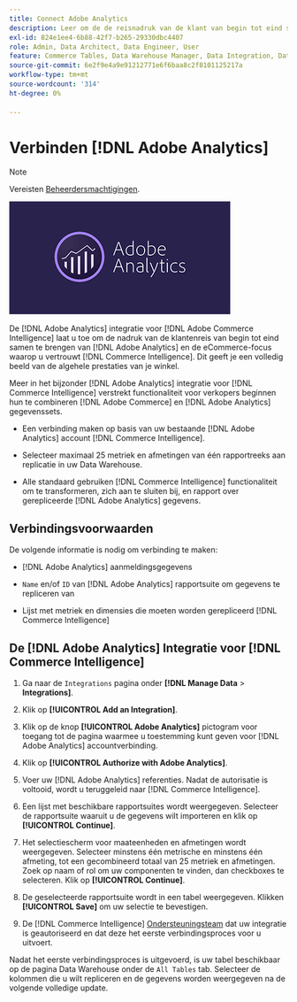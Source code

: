 ```yaml
---
title: Connect Adobe Analytics
description: Leer om de de reisnadruk van de klant van begin tot eind samen te brengen van [!DNL Adobe Analytics] en de eCommerce-focus waarop u vertrouwt [!DNL Commerce Intelligence].
exl-id: 824e1ee4-6b88-42f7-b265-29330dbc4407
role: Admin, Data Architect, Data Engineer, User
feature: Commerce Tables, Data Warehouse Manager, Data Integration, Data Import/Export
source-git-commit: 6e2f9e4a9e91212771e6f6baa8c2f8101125217a
workflow-type: tm+mt
source-wordcount: '314'
ht-degree: 0%

---
```


# Verbinden [!DNL Adobe Analytics]

>[!NOTE]
>
>Vereisten [Beheerdersmachtigingen](../../../administrator/user-management/user-management.md).

![](../../../assets/adobe-analytic-slogo.png)

De [!DNL Adobe Analytics] integratie voor [!DNL Adobe Commerce Intelligence] laat u toe om de nadruk van de klantenreis van begin tot eind samen te brengen van [!DNL Adobe Analytics] en de eCommerce-focus waarop u vertrouwt [!DNL Commerce Intelligence]. Dit geeft je een volledig beeld van de algehele prestaties van je winkel.

Meer in het bijzonder [!DNL Adobe Analytics] integratie voor [!DNL Commerce Intelligence] verstrekt functionaliteit voor verkopers beginnen hun te combineren [!DNL Adobe Commerce] en [!DNL Adobe Analytics] gegevenssets.

- Een verbinding maken op basis van uw bestaande [!DNL Adobe Analytics] account [!DNL Commerce Intelligence].

- Selecteer maximaal 25 metriek en afmetingen van één rapportreeks aan replicatie in uw Data Warehouse.

- Alle standaard gebruiken [!DNL Commerce Intelligence] functionaliteit om te transformeren, zich aan te sluiten bij, en rapport over gerepliceerde [!DNL Adobe Analytics] gegevens.

## Verbindingsvoorwaarden

De volgende informatie is nodig om verbinding te maken:

- [!DNL Adobe Analytics] aanmeldingsgegevens

- `Name` en/of `ID` van [!DNL Adobe Analytics] rapportsuite om gegevens te repliceren van

- Lijst met metriek en dimensies die moeten worden gerepliceerd [!DNL Commerce Intelligence]

## De [!DNL Adobe Analytics] Integratie voor [!DNL Commerce Intelligence]

1. Ga naar de `Integrations` pagina onder **[!DNL Manage Data** > **Integrations]**.

1. Klik op **[!UICONTROL Add an Integration]**.

1. Klik op de knop **[!UICONTROL Adobe Analytics]** pictogram voor toegang tot de pagina waarmee u toestemming kunt geven voor [!DNL Adobe Analytics] accountverbinding.

1. Klik op **[!UICONTROL Authorize with Adobe Analytics]**.

1. Voer uw [!DNL Adobe Analytics] referenties. Nadat de autorisatie is voltooid, wordt u teruggeleid naar [!DNL Commerce Intelligence].

1. Een lijst met beschikbare rapportsuites wordt weergegeven. Selecteer de rapportsuite waaruit u de gegevens wilt importeren en klik op **[!UICONTROL Continue]**.

1. Het selectiescherm voor maateenheden en afmetingen wordt weergegeven. Selecteer minstens één metrische en minstens één afmeting, tot een gecombineerd totaal van 25 metriek en afmetingen. Zoek op naam of rol om uw componenten te vinden, dan checkboxes te selecteren. Klik op **[!UICONTROL Continue]**.

1. De geselecteerde rapportsuite wordt in een tabel weergegeven. Klikken **[!UICONTROL Save]** om uw selectie te bevestigen.

1. De [!DNL Commerce Intelligence] [Ondersteuningsteam](https://experienceleague.adobe.com/docs/commerce-knowledge-base/kb/troubleshooting/miscellaneous/mbi-service-policies.html) dat uw integratie is geautoriseerd en dat deze het eerste verbindingsproces voor u uitvoert.

Nadat het eerste verbindingsproces is uitgevoerd, is uw tabel beschikbaar op de pagina Data Warehouse onder de `All Tables` tab. Selecteer de kolommen die u wilt repliceren en de gegevens worden weergegeven na de volgende volledige update.
